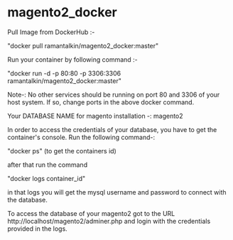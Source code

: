 # magento2_docker

Pull Image from DockerHub :-

"docker pull ramantalkin/magento2_docker:master"

Run your container by following command :-

"docker run -d -p 80:80 -p 3306:3306 ramantalkin/magento2_docker:master"

Note-: No other services should be running on port 80 and 3306 of your host system. If so, change ports in the above docker command.

Your DATABASE NAME for magento installation -: magento2

In order to access the credentials of your database, you have to get the container's console. Run the following command-:

"docker ps" (to get the containers id)

after that run the command

"docker logs container_id"

in that logs you will get the mysql username and password to connect with the database.

To access the database of your magento2 got to the URL http://localhost/magento2/adminer.php and login with the credentials provided in the logs.

